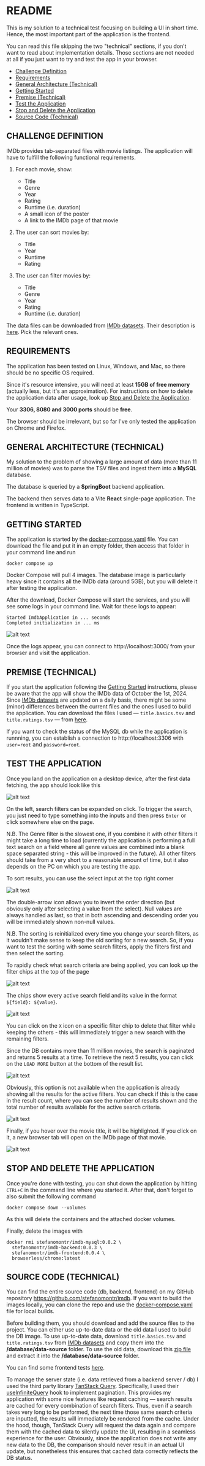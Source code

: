 # README

This is my solution to a technical test focusing on building a UI in short time.
Hence, the most important part of the application is the frontend.

You can read this file skipping the two "technical" sections, if you don’t want to read about implementation details.
Those sections are not needed at all if you just want to try and test the app in your browser.

- [Challenge Definition](#challenge-definition)
- [Requirements](#requirements)
- [General Architecture (Technical)](#general-architecture-technical)
- [Getting Started](#getting-started)
- [Premise (Technical)](#premise-technical)
- [Test the Application](#test-the-application)
- [Stop and Delete the Application](#stop-and-delete-the-application)
- [Source Code (Technical)](#source-code-technical)


## CHALLENGE DEFINITION

IMDb provides tab-separated files with movie listings. 
The application will have to fulfill the following functional requirements.

1) For each movie, show:

   - Title
   - Genre
   - Year
   - Rating
   - Runtime (i.e. duration)
   - A small icon of the poster
   - A link to the IMDb page of that movie


2) The user can sort movies by:

   - Title
   - Year
   - Runtime
   - Rating


3) The user can filter movies by:

   - Title
   - Genre
   - Year
   - Rating
   - Runtime (i.e. duration)

The data files can be downloaded from [IMDb datasets](https://datasets.imdbws.com/). 
Their description is [here](https://www.imdb.com/interfaces/). Pick the relevant ones.

## REQUIREMENTS

The application has been tested on Linux, Windows, and Mac, so there should be no specific OS required.

Since it's resource intensive, you will need at least **15GB of free memory** (actually less, but it's an approximation).
For instructions on how to delete the application data after usage, look up [Stop and Delete the Application](#stop-and-delete-the-application).

Your **3306, 8080 and 3000 ports** should be **free**.

The browser should be irrelevant, but so far I've only tested the application on Chrome and Firefox.
 

## GENERAL ARCHITECTURE (TECHNICAL)

My solution to the problem of showing a large amount of data (more than 11 million of movies) was to parse the TSV files and ingest them into a **MySQL** database.

The database is queried by a **SpringBoot** backend application.

The backend then serves data to a Vite **React** single-page application. The frontend is written in TypeScript.
 

## GETTING STARTED

The application is started by the [docker-compose.yaml](docker-remote/docker-compose.yaml) file. You can download the file and put it in an empty folder, then access that folder in your command line and run

```
docker compose up
```

Docker Compose will pull 4 images. The database image is particularly heavy since it contains all the IMDb data (around 5GB), but you will delete it after testing the application.

After the download, Docker Compose will start the services, and you will see some logs in your command line.
Wait for these logs to appear:

```
Started ImdbApplication in ... seconds
Completed initialization in ... ms 
```
![alt text](/screenshots/startup-logs.png)

Once the logs appear, you can connect to http://localhost:3000/ from your browser and visit the application.


## PREMISE (TECHNICAL)

If you start the application following the [Getting Started](#getting-started) instructions, please be aware that the app will show the IMDb data of October the 1st, 2024. 
Since [IMDb datasets](https://datasets.imdbws.com/) are updated on a daily basis, there might be some (minor) differences between the current files and the ones I used to build the application.
You can download the files I used &mdash; `title.basics.tsv` and `title.ratings.tsv` &mdash; from [here](https://drive.google.com/file/d/1-QUmR83BlG-ZXXnFMrudN_8DccUjaI2i/view). 

If you want to check the status of the MySQL db while the application is runnning, you can establish a connection to http://localhost:3306 with `user=root` and `password=root`.


## TEST THE APPLICATION

Once you land on the application on a desktop device, after the first data fetching, the app should look like this

![alt text](/screenshots/desktop-first-rendering.png)

On the left, search filters can be expanded on click. To trigger the search, you just need to type something into the inputs and then press `Enter` or click somewhere else on the page.

N.B. The Genre filter is the slowest one, if you combine it with other filters it might take a long time to load 
(currently the application is performing a full text search on a field where all genre values are combined into a blank space separated string - this will be improved in the future). 
All other filters should take from a very short to a reasonable amount of time, but it also depends on the PC on which you are testing the app.

To sort results, you can use the select input at the top right corner

![alt text](/screenshots/sorting.png)

The double-arrow icon allows you to invert the order direction (but obviously only after selecting a value from the select).
Null values are always handled as last, so that in both ascending and descending order you will be immediately shown non-null values.

N.B. The sorting is reinitialized every time you change your search filters, as it wouldn't make sense to keep the old sorting for a new search. 
So, if you want to test the sorting with some search filters, apply the filters first and then select the sorting.

To rapidly check what search criteria are being applied, you can look up the filter chips at the top of the page

![alt text](/screenshots/filter-chips-position.png)

The chips show every active search field and its value in the format `${field}: ${value}`.

![alt text](/screenshots/filter-chips.png)

You can click on the `X` icon on a specific filter chip to delete that filter while keeping the others - this will immediately trigger a new search with the remaining filters.

Since the DB contains more than 11 million movies, the search is paginated and returns 5 results at a time. 
To retrieve the next 5 results, you can click on the `LOAD MORE` button at the bottom of the result list. 

![alt text](/screenshots/load-more.png)

Obviously, this option is not available when the application is already showing all the results for the active filters. 
You can check if this is the case in the result count, where you can see the number of results shown and the total number of results available for the active search criteria.

![alt text](/screenshots/result-count.png)

Finally, if you hover over the movie title, it will be highlighted. If you click on it, a new browser tab will open on the IMDb page of that movie.

![alt text](/screenshots/imdb-link.png)


## STOP AND DELETE THE APPLICATION

Once you're done with testing, you can shut down the application by hitting `CTRL+C` in the command line where you started it. After that, don't forget to also submit the following command
```
docker compose down --volumes
```
As this will delete the containers and the attached docker volumes.

Finally, delete the images with
```
docker rmi stefanomontr/imdb-mysql:0.0.2 \
  stefanomontr/imdb-backend:0.0.3 \
  stefanomontr/imdb-frontend:0.0.4 \
  browserless/chrome:latest
```


## SOURCE CODE (TECHNICAL)

You can find the entire source code (db, backend, frontend) on my GitHub repository https://github.com/stefanomontr/imdb. 
If you want to build the images locally, you can clone the repo and use the [docker-compose.yaml](/docker-compose.yaml) file for local builds.

Before building them, you should download and add the source files to the project. You can either use up-to-date data or the old data I used to build the DB image.
To use up-to-date data, download `title.basics.tsv` and `title.ratings.tsv` from [IMDb datasets](https://datasets.imdbws.com/) and copy them into the **/database/data-source** folder.
To use the old data, download this [zip file](https://drive.google.com/file/d/1-QUmR83BlG-ZXXnFMrudN_8DccUjaI2i/view) and extract it into the **/database/data-source** folder.

You can find some frontend tests [here](/frontend/src/test).

To manage the server state (i.e. data retrieved from a backend server / db) I used the third party library [TanStack Query](https://tanstack.com/query/latest/docs/framework/react/overview). 
Specifically, I used their [useInfiniteQuery](https://tanstack.com/query/latest/docs/framework/react/reference/useInfiniteQuery) hook to implement pagination. 
This provides my application with some nice features like request caching &mdash; search results are cached for every combination of search filters. 
Thus, even if a search takes very long to be performed, the next time those same search criteria are inputted, the results will immediately be rendered from the cache. 
Under the hood, though, TanStack Query will request the data again and compare them with the cached data to silently update the UI, resulting in a seamless experience for the user. 
Obviously, since the application does not write any new data to the DB, the comparison should never result in an actual UI update, 
but nonetheless this ensures that cached data correctly reflects the DB status.
